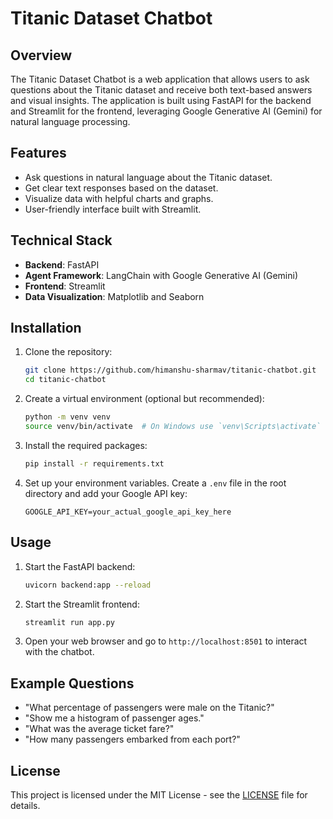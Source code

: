 # Titanic Dataset Chatbot

## Overview

The Titanic Dataset Chatbot is a web application that allows users to ask questions about the Titanic dataset and receive both text-based answers and visual insights. The application is built using FastAPI for the backend and Streamlit for the frontend, leveraging Google Generative AI (Gemini) for natural language processing.

## Features

- Ask questions in natural language about the Titanic dataset.
- Get clear text responses based on the dataset.
- Visualize data with helpful charts and graphs.
- User-friendly interface built with Streamlit.

## Technical Stack

- **Backend**: FastAPI
- **Agent Framework**: LangChain with Google Generative AI (Gemini)
- **Frontend**: Streamlit
- **Data Visualization**: Matplotlib and Seaborn

## Installation

1. Clone the repository:

   ```bash
   git clone https://github.com/himanshu-sharmav/titanic-chatbot.git
   cd titanic-chatbot
   ```

2. Create a virtual environment (optional but recommended):

   ```bash
   python -m venv venv
   source venv/bin/activate  # On Windows use `venv\Scripts\activate`
   ```

3. Install the required packages:

   ```bash
   pip install -r requirements.txt
   ```

4. Set up your environment variables. Create a `.env` file in the root directory and add your Google API key:

   ```
   GOOGLE_API_KEY=your_actual_google_api_key_here
   ```

## Usage

1. Start the FastAPI backend:

   ```bash
   uvicorn backend:app --reload
   ```

2. Start the Streamlit frontend:

   ```bash
   streamlit run app.py
   ```

3. Open your web browser and go to `http://localhost:8501` to interact with the chatbot.

## Example Questions

- "What percentage of passengers were male on the Titanic?"
- "Show me a histogram of passenger ages."
- "What was the average ticket fare?"
- "How many passengers embarked from each port?"

## License

This project is licensed under the MIT License - see the [LICENSE](LICENSE) file for details.
